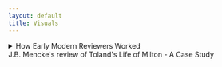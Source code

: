 ```yaml
---
layout: default
title: Visuals
---
```


<!-- Custom style sheet -->
<link rel="stylesheet" type="text/css" href="../style.css">

<details>
  <summary class="postTitle">How Early Modern Reviewers Worked<br>  
    <span class="postSubtitle">J.B. Mencke's review of Toland's Life of Milton - A Case Study</span>  
  </summary>

In one of my earlier blog posts on 'Writing Book Reviews at the Turn of the Eighteenth Century' I argued that early modern reviews were rather different from their modern equivalents, mainly because they were largely summaries of the works reviewed rather than offering much analysis or commentary. In the case of reviews of foreign language works, they also offered very valuable summary translations of works which might otherwise not be accessible to readers. The function of a review was thus much more focused on sharing information and knowledge in a world in which books were much less readily available. Nevertheless, an interesting review might still prompt readers to obtain a book for themselves or even to initiate a translation of a work into another language.

In another blog post on 'Translating English Republican Ideas in Germany', I engaged in more detail with Johann Burckhardt Mencke's Latin review of Toland's *Life of Milton*, making the case that Mencke contributed to the spread of English republican ideas in Germany and Europe more broadly through offering a summary translation of the work in Latin - a language accessible at the time to a wider scholarly community as well as to educated lay readers. The present blog post offers an attempt at visualising how Mencke (and potentially other early modern reviewers) worked.

In order to do so, I have transcribed the Latin text of the review and indicated with page references in square brackets which portions of Toland's Life of Milton the passages in Mencke refer to. You will see that the early passages on Milton's biography align more closely to Toland's text than his later passages on Milton's writings. This might be because Mencke was interested in establishing some 'key facts' about Milton's life, since so little was known about this republican author in Germany at the time. The latter passages then concentrate on the main points of Milton's key works skipping more of the finer detail or context which would be hard to understand for readers outside of England with limited knowledge of events surrounding the English Civil War.

However, Mencke did also add some original content, notably the brief introduction of Toland as Milton's biographer at the beginning of the review as well as several smaller comments further down in the text. One of them relates to Milton's *Defensio* (1651) as a controversial but well written text, others are of a more practical nature, guiding the readers towards other publicatiions relevant in the context. These sections are here marked in red, so you can get a sense of the relative proportion of textual summary to original contribution in Mencke's review:

[Johann Burckhardt Mencke,] ‘The Life of John Milton &c. id est, Vita Johannis Miltoni, Continens Praeter operum ejus historiam, characters extraordinarios hominum, librorum item, sectarum, partium & opinionum. Londini apud Johannem Darby, 1699. In 8. Plag. ii.’ Acta Eruditorum, August 1700, pp. 371-9.  

[p. 371] 

<P ALIGN=CENTER>THE LIFE OF JOHN MILTON &c.</P>
<P ALIGN=CENTER>id est,</P>
<P ALIGN=CENTER>VITA JOHANNIS MILTONI, CONTINENS PRAE-</P>
<P ALIGN=CENTER>ter operum ejus historiam, characteres extraordinarios hominum,</P>
<P ALIGN=CENTER>librorum item, sectarum, partium & opinionum.</P>
<P ALIGN=CENTER>Londini apud Johannem Darby, 1699. in 8. Plag. ii.</P>
										Cum

[p. 372] 

<font color="red">Cum auctorem hujus libri esse <em>Johannem Tolant</em>, Hibernum,  
cognovissemus, quem Socianis non minus, quam Monarcho-  
machis addictum vulgo putant, & cujus dissertationem, <em>Christia-</em>    
<em>nity not mysterious</em>, i.e. <em>Christianismus mysterii expers</em>, Parlamenti   
Hibernici jussu crematam fuisse minime nos latet, fatemur equi-  
dem aliquamdiu deliberatum nobis fuisse, utrum Vitae huic fides  
in omnibus habenda sit, ejusque recensio inserenda Actis nostris.  
Denique multa nos permoverunt, ut non omnino nullam ejus men-  
tionem faciendam esse decerneremus. Nam, ut statutum nobis   
semper fuit, libros eorumque argumenta historice recensemus, nul-  
la habita Auctorum, & eorum, quae passim ab illorum affectibus   
profluere potuerunt, minus saepe ad rem facientium ratione. No-  
ster vero uti neque omnia fingendi causas habuit, neque vitia ipsa   
Miltoni celavit, & praeterea subsidiis ad vitam hanc concinnan-  
dam instructus fuit satis luculentis: ita nulli dubitamus, quin gra-  
ta futura sit Lectori qualiscunque vitae Miltonianae & imprimis li-  
brorum a Miltono editorum recensio. Cum vero seorsim prode-  
at hic Vita, non postumus non praemonere Lectorem, cuncta Miltoni  
opera eodem A. 1699 Londini prodiisse, ejusdem Auctoris cura, in  
folio, ut loqui amant, & Anglica quidem duobus tomis, Latina  
tertio comprehensa, quibus Cl. Editor eandem Vitam praemisit.  
At quoniam opera illa ad nos advecta nondum sunt, tanto ma-  
gis e re futurum arbitramur, ut eorum hoc loco catalogum con-  
signemus.</font>  
**[LoM: 9-10]** Johannes Mitonus, stirpe nobili oriundus, patre Johanne,   
musico excellente, sed professione scriba (quippe quem parentes i-  
deo, quod Protestantium religionem amplexus fuerat, haereditate   
privaverant) matre Sara Castonia, Londini A. 1606 natus, sororem   
habuit Annam, quae nupsit Eduardo Philippo, fratrem vero Chri-  
stophorum ad discenda jura educatum, sed nostro dissimillimum &   
ad res gerendas minime aptum. **[LoM: 11]** A puero fuit discendi cupidissi-  
mus, adeo ut post duodecimum annum ante mediam noctem raro   
cubitum iverit; unde minus mirum videri possit, eum oculorum   
deinde, quo magis adolevit, aciem amisisse, atque capitis quo-  
que doloribus vexatum frequenter fuisse. Missus deinde anno  
aetatis decimo quinto Cantabrigiam fuit, quo anno prima poetici   
								genii
  
							    
[p. 373] 

genii documenta dedit, a Psalmis potissimum exorsus, quorum ali-  
quos carmine transposuit. **[LoM: 12-13]** Postquam itaque commoratus illic fuis-  
set per septennium, Magistri artium honores suscepit, atque annos   
deinde aliquot ruri degens, Graecos Latinosque scriptores diurna   
nocturnaque manu versavit, evagatus quandoque etiam Londinum,   
cum librorum emendorum gratia, tum potissimum ut in Mathesi   
vel Muscia proficeret, quibus ille studiis mire delectabatur. **[LoM: 15]** Ad   
peregrinationem inde animum applicans, in Galliam primo profe-  
ctus est, atque illic Anglici Legati commendatione innotuit cele-  
berrimo Grotio, Reginae Sueciae isto tempore Legato. **[LoM: 16]** Isthinc   
discessit in Italiam, in qua prima illum cepit linguae elegantia &   
civium comitate Florentia; hic enim in Caroli Dati, Gaddi,   
Chimentelli aliorumque doctorum amicitiam pervenit, & Societa-  
tibus eruditis, quas Academias vocant, frequens interfuit. **[LoM: 19-20]** Sed   
Romae postea non minus suaviter cum excepit Lucas Holstenius,   
quo conciliatore ipsi Cardinali Barberino coepit innotescere; ami-  
cissimum vero habuit par poetarum egregium, Salsillum & Sel-  
vaggium, quorum ita de Miltono ille: 

  *Cede Meles, cedat depressa Mincius urna,*  
     *Sebetus Tassum definat usque loqui:*  
  *At Thamesis victor cunctis ferat altior undas,*  
     *Nam per te, Milto, par tribus unus erit;*  
Hic paulo brevius, nec minus honorifice:  
  *Graecia Maeonidem, jactet sibi Roma Maronem:*  
       *Anglia Miltonum jactat utrique parem.*    
Neapoli in summi Maecenatis Johannis Baptistae Mansi amicitiam  
receptus, hoc ab illo distichon meruit:  
**[LoM: 21]**
       *Ut mens, forma, decor, facies, mos; si pietas sic;*  
          *Non Anglus, verum hercle Angelus ipse fores;*  
cui ne (?) se non ingratum praestaret, tersissimam elegiam composuit,  
nomine Mansus. **[LoM: 22-23]** Inde in reditu Genevam divertens, Illustrissimum   
Ezechielem Spanhemium convenit, ibidemque intimam familiari-  
tatem contraxit cum Carolo Deodato, Professore Theologiae, ori-  
gine Luccensi, sed nativitate Anglo, Physices bene perito, Graeca-  
tumque litterarum scientissimo, id quod testari Auctor ait episto-  
las duas Graecas, quae penes se sint; ejus vero immaturum fatum   
								Mil-  
 
[p. 374] 

Miltonus lamentatur ecloga Damon, quae Virgilii Daphnidi Aucto-  
ris judicio minime cedit. **[LoM: 25]** Tandem postquam rediisset Londinum,  
ne nullam nepotum ex sorore curam haberet, illos in Graecis, La-  
tinis & Hebraicis, nec non Matheseos partibus nonnullis, Cosmo-  
graphia item, Historia, linguisque modernis Gallica & Italica eru-  
diebat, aliis quoque amicorum filiis in doctrinae societatem adsci-  
tis. **[LoM: 26]** His praeter alios auctores, quos in scholis explicare com-  
sueverunt Angli, Catonem, Varronem, Columellam, Palladium,    
Cornelium Celsum, Plinii Historiam Naturaelm, Vitruvium, Fron-  
tinum & Philosophos Poetas Lucretium atque Manilium, nec non  
Graecos, Aratum, Dionysium Periegetem, Oppianum, Q. Cala-  
brum, Apollonium Rhodium, Plutarchum, Xenophontem, Aeliani  
Tactica & Poliaeni Stratagemata exposuit. **[LoM: 27]** Cum vero eo tempo-  
re in Angliam rediisset, quo multorum in se animos concitaverant  
Episcopi, libertatis Anglicae propugnatorum se professus, sponte  
se litibus illis immiscebat, & primos de Reformatione libros An-  
glice edebat A. 1641. **[LoM: 30]** Postea cum Ministri nonnulli adversus di-  
gnitatem Episcopalem librum vulgassent sub titulo Smectymnuus,  
quo vocabulo initiales auctorum literae continebantur, eique respon-  
sum opposuisset Usserius, Episcopus Armachanus, dignum eum pu-  
tabat Miltonus, quem confutaret tractatu singulari de Prasulatu  
Episcoporum, Anglico itidem idiomate scripto. **[LoM: 34]** Quin & alium non  
multo post contra Usserium edidit librum, ejusdem ferme argu-  
menti, neque minus ad librum Josephi Hall, quo is Smectymnu-  
um refutaverate, Animadversiones Anglicas scripsit, **[LoM: 37-48]** & cum rursus il-  
le scurriles eas vocasset, & criminatus praeterea fuisset Miltonum,  
edita Apologia non modo odium in Episcopos, Diaconos & Ca-  
pellanos non dissimulavit, verum & objecta crimina diluit, atque  
amorem, cujus in poematibus suis passim testimonia exstent, hone-  
stum, non lascivum fuisse probavit. **[LoM: 52-53]** Duxerat deinde uxorem A.1643  
Mariam, Richardi Powel, Irenarchae filiam; ast illa, sive quod philo-  
sophica Miltoni vita foeminae in celebritate versari solitae non arri-  
deret, sive quod, cum omnis ejus affinitas Regiis officiis esset de-  
vincta, mariti ad democratiam propensionem, seu aliud quippiam  
ferre non posset, postquam ad amicos, pace quidem Miltoni, mox  
post nuptias discessisset, neque tempore, de quo convenerant, re-  
ver-  

[p. 375] 

vertebatur, & insuper habitis Miltoni litteris, eos quoque, quos ac-  
cersitum eam miserat, cum contumelia dimittebat. **[LoM: 53]** Quibus rebus ex-  
acerbatus tandem Miltonus, numquam illam decrevit in thorum   
recipere, ideoque A. 1644 librum Anglicum, doctrinam & disci-  
plinam divortii complexum, Parlamento offerebat, enixe contendens,  
ut inter tot curas, quas pro reformatione Angliae susciperent, sui  
quoque rationem aliquam haberent. **[LoM: 54-56]** Id vero potissimum proba-  
re eo libro nitebatur, ingenium difficile & contrarium praegnan-  
tiorem longe divortii causam essa adulterio vel impotentia natu-  
rali, modo utraque pars a separatione non abhorreat. **[LoM: 58]** Hoc cum  
illico Theologi detestarentur, jamque non nemo cremandum li-  
brum pro concione censuisset, alium mox Parlamento exhibebat  
librum, Tetrachordon, quod scilicet quatuor potissimum Scripturae  
loca Gen. I. 27. Sq. Deut. XXIV, i. &c. Matt. V. 31. & Matth. XXIX,  
3. &c. in eo explicarentur, appelatum. **[LoM: 59]** Praeterea ne novam do-  
ctrinam videretur professus, non solum Martini Buceri sententiam  
de divortio cum sua consentire publico scripto docebat, sed pro-  
babat simul, sibi Paulum Fagium, Petrum Martyrem, Erasmum,   
Grotium aliosque non minimae famae viros suffragari. **[LoM: 60]** Denique his  
scriptis Colasterion quoque addidit, quo eandem sententiam con-  
tra adversarium parum moderatum acerrime defendit. **[LoM: 62]** Per idem  
tamen tempus de educatione quoque libellum Anglicum scripsit,  
quippe ea sola libertati & gubernationi Reipublicae provideri optime  
posse censens. Prodierunt non multo post Areopagitica, seu O-  
ratio ad Parlamentum pro licentia imprimendi libros sine censura,  
qua minime eam licentiam cum ordini in Republica pugnare probat,  
exemplis potissimum Graecorum atque Romanorum, quibus prae-  
ter atheos & famosos libellos nulli sub censuram venerint. **[LoM: 70]** Cum  
deinde Miltonus de alia uxore ducenda cogitaret, ecce subito ad   
genua ejus provolvitur profuga illa, cui veniam cum lacrymis ro-  
ganti dedit, filiamque ex ea nondum elapso anno suscepit, **[LoM: 71]** quin &  
parentes ejus, sororesque aliquas & fratres, rebus Regis inclinatis,  
domi aluit, doned paulo melior fortuna affulgeret. **[LoM: 71]** Paulo post  
Cromwellio & Fairfaxio Londinum cum exercitu peragrantibus,  
ut Brownii & Massii seditionem sedarent, augustas aedes suas com-  
mutabat Miltonus cum remotioribus, ut inter tot turbas externas   
quietus  

[p. 376] 

quietus cum Musis habitaret. **[LoM: 73-74]** Verum cum Carolo I capite plexo  
Presbyteriani quoque, qui Regi nuper fuerant insensissimi, metuen-  
tes ne sectis nonnullis licentia daretur, publice pro inviolabilitate  
Regis declamarent, non poterat amplius a publica controversia ab-  
stinere Miltonus, editoque A.1649 libro Anglico, cui titulus, Tenure  
of Kings and Magistrates, probare multies rationibus conatus est, Ty-  
rannos a Magistratu quolibet inferiori, vel si is quoque recusaverit, ab  
ipso populo & confusa plebe, jure meritoque, & ex consuedtudine o-  
mnium omnis aetatis nationum liberarum, in jus vocari posse, & si   
criminis atrocioris rei fuerint, capitis damnari. **[LoM: 79-80]** Eo libro de Par-  
lamento optime meritus, cum minime putaret, (nam scribendae  
tum Anglia Historia unice incumbebat) hanc gratiam retuli, ut  
munus Secretarii Concilii Status in negotiis externis, quae Latino  
idiomate tractanda erant, ipsi deferretur. <font color="red">**[re LoM: 81]** Atque illae quidem epistolae  
quas Senatus Populique Anglicani, nec non Cromwelli & Richardi  
nomine ad exteros scripsit, post mortem Miltoni prodierunt, Lipsiae  
quoque nostrae recusae, elegantes profecto & acutae.</font> **[LoM: 81]** Interea cum  
post mortem Regis Caroli I liber prodiisset sub ejust nomine, EI-  
KON BASILIKE [Greek], solus idoneus habebatur Miltonus, qui, ne popu-    
lus in alia omnia traheretur, libri censuram adornaret, quam iti-  
dem Anglice edidit, Eiconoclastes inscriptam. In ea quoniam suppo-  
situs Regi foetus ille Miltono fuerat creditus, hinc de industria Bio-    
graphus noster de fraude ea, si modo fraus fuit, differit. Nimir-  
um suspectas sibi imprimis ait precationes, quae passim Carolino  
operi immiscentur; earum enim aliquam vix verbo immutatam re-  
pertam sibi fuisse in Arcadia Philippi Sidnei: phrases vero Theo-  
logicas cathedram potius vel systema quoddam Theologicum sape-    
re, quam a Rege videri profectas. Tum vero e testimonio, quod  
horum operum exemplari cuidam ipsius Anglesei manu adnota-  
tum hodique exstat, aperte probat patere, Regem Carolum II &  
Jacobum tum Ducem Eboracensem saepius affirmasse, librum nequa-  
quam Regem Carolum habuisse auctorem, verum a Gaudenio Epi-  
scopo Exoniensi exaratum fuisse. Denique rem omnem a D. Anto-  
nio Walkero aliisque studiose ait expediri, quorum argumenta eo  
lubentis omittimus, quo minus ad vitam Miltoni vere spectant,  
tum quod ab aliis sub examen revocata sunt. **[LoM: 95]** Properandum no-  

[p. 377] 

bis potius est ad ea scripta, quae contra Salmasium edidit Miltonus,  
<font color="red">pro mala quidem causa, sed elegantissima.</font> Nempe Salmasius A. 1649  
a Carolo II exule multo aere conductus, Defensionem Regiam edide-  
rat, in qua & judicium politicum, & puriorem Latinitatem, An-  
glicorumque nominum peritiam, non immerito desiderari a Milto-  
no, Noster existimat, tanto vero imprudentiorem Salmasium vide-  
ri, quod, cum a Batavis, gente libera, stipendia acciperet, contra li-  
bertatem pugnarit. **[LoM: 97]** Cum vero in Angliam ejus haud pauca exem-  
plaria pervenissent, Miltono ex omnium votis id negotii dedit Par-  
lamentum, ut responsionem quanto posset studio elucubraret. Ita-  
que haud multo post edidit Defensionem pro Populo Anglicano, sty-  
lo scriptam eleganti, sed acerbiori paulo, quam fas erat, quod nec   
Noster plane diffitetur; **[LoM: 102]** tanto vero apud Anglos receptam plausu,  
ut mille librarum sterlinensium praemium Miltono rependerent. **[LoM: 103]** Certo  
ipse Episcopus Bramhal, cum postea causam Regiam tecto quidem   
nomine defendisset, refutatus quidem a Johanne Philippo, Milto-  
ni e sorore nepote etiamnum superstite, minime dissimulavit, De-  
fensionis Salmasiana unicam editionem divendi vix potuisse, Mil-  
tonianam vero toties recudi, ut paginis editonum adeo discrepan-  
tibus, vix indicari illae Lectoribus satis commode in responsione  
possint. Quin & Noster ait, Salmasium, qui interea in aulam    
Christianae Reginae Sueciae fuerat adscitus, simul atque Miltoni re-  
sponsio eo advecta fuisset, contemptim haberi coepisse, atque inde discendentem   
Apologiam adornasse quidem, sed cui quo minus ulti-  
mam manum adderet, morte fuerit praeventus. **[LoM: 104]** Miltonum con-  
tra, etsi liber ejus Parisiis a carnisice, non tam Parlamenti jussu, quam   
instigatione Cleri, & postea quoque Tholosae igni fuerit traditus,   
meruisse tamen non modo Legatorum, qui Londini tum aderant,   
imprimis Belgicorum, sed exterorum quoque, Germanorum pari-  
ter & Gallorum prolixas laudes. **[LoM: 105]** Nactus deinde, ut sperabat, ma-  
jus otium Miltonus, A.1652 hospitio mutato secundam uxorem du-  
cit, paulo post nuptias extinctam. **[LoM: 105-6]** Cumque eodem anno pro-  
diisset apud exteros liber, sub titulo, Clamor Regii Sanguinis ad   
Coelum &c. **[LoM: 106-8]** (cujus quanquam genuinus auctor esset Petrus Mo-  
lineus, junior, Praebendarius Cantuariensis, tamen quoniam ab A-  
lexandro Moro conscionatore Gallico fuerat prelo mandatus, qui   
&  

[p. 378] 

& nomine bibliopolae dedicaverat librum Carolo II, is auctor ple-  
rumque habebatur) Miltonus mox Defensionem secundam pro Popu-  
lo Anglicano edidit, in qua neque Moro pepercit, quem subinde sale   
satyrico perscricuit, & objectum coecitatis supplicium ita diluit, ut   
haud peccasse se pro libertate scribendo contenderet, & oculorum   
morbum continua lucubratione contractum sibi jamdiu ante pro-  
baret, quam contra Salmasium calamum strinxisset. **[LoM: 111]** Edito inde   
a Moro novo libro, cui Fidei Publica titulum fecit, aliam Defen-  
sionem pro se divulgabat, cui Morus denique acquievit. **[LoM: 112]** Hinc cum   
paulisper ad alios labores, Historiam nempe Magna Britannia, The-  
saurum lingua Latina, & poema heroicum, Paradisum Amissum,   
(quod unum ex his perfectum in lucem tandem opus prodiit,) re-  
diisset, interim tamen & dissertationes alias de potestate civili in   
rebus ecclesiasticis, de modo item submovendi conductitios ex ecclesia,   
Anglico sermone edidit. **[LoM: 117-122]** Mortuo vero Cromwello, & Richardo ab   
exercitu dejecto, non destitit contra Monarchiam scriptis pu-  
gnare, & defendere Democratiae commoda; qua in re tamen non-  
dum ad Harringtoni famam processisse Auctori nostro dicitur, cu-  
jus quippe cura nuperrime prodierunt Harringtoniana opera cum   
vita auctoris, a nobis forte propediem recensenda. **[LoM: 122-125]** Ast Rege in  
Angliam reduce facto, in tutiora se recepit Miltonus, donec amne-  
stia promulgata veniam impetraret, a publicis solummodo officiis   
deinceps excludendus. **[LoM: 126]** Inde tertiam uxorum duxit, cum qua ste-  
rile illi conjugium fuit. Interim duas e primo matrimonio filias   
ita erudiverat, ut Hebraica, Graeca, Latina, Hispanica, Italica, Gal-  
lica, etsi minime intelligerent, legere sine haesitatione possent, quod  
ipsi jam oculorum usu destituto insigniter profuit. <font color="red">Etsi vero com-  
mercio litterario, quod illi erat cum Millio, Oldenburgio, Heim-  
bachio, de Brass, Leone ab Aizema, Emerico Bigotio aliisque, quo-  
rum nomina passim inscripta litteris ejus familiaribus videas in   
nova Operum Miltonianorum editione,</font> **[LoM: 126]** ab A.1652 usque ad 1660  
praecipue occuparetur, nec qualibet anni tempestate ad poema scri-  
bendum aptus esset, (nullum enim ei tempus erat convenientius,   
quam quod brumale & aestivum solstitium interjacet,) tamen Amis-  
sum Paradisum elucubravit tandem, & A. 1666 primum in lucem  
emisit. <font color="red">Quod poema quoniam ex merito laudavimus, com novae  
                                                                        ejus


[p. 379] 

ejus editionis mentionem faceremus in Actis A. 1696, p. 227, judi-  
cium Drydeni, summi poetae, in cujus laudes Noster quoque ex-  
currit, & qui ex toto opere traegoediam eodem titulo concinnavit,   
recensere ex Auctore supersedemus.</font> **[LoM: 138]** Post A. 1670 edidit Para-    
disum Reparatum, Amisso multo, ut omnes censent, inferiorem; unde    
dictum percrebuit, Miltonum frustra quaeri in Paradiso Reparato.  
Procuderat una quoque tragoediam, Samson Agonistes, eodemque   
anno prodiit quidem Historia Magna Britannie, Anglice, ut plera-  
que ejus opera, conscripta, sed quam ultra Normannorum tem-  
pora producere non potuerat. <font color="red">Ut vero alios ejus libros minoris   
momenti taceamus, duorum amplius mentionem facimus;</font> **[LoM: 142]** alter  
est Epistolarum familiarum liber unus, cui accesserunt Prolusiones   
quadam Oratorie, alter **[LoM: 143, 149]** Anglicus, idemque postremus Miltoni foe-  
tus, de vera religione, haresi, schismate, tolerantia & modis optimis,  
quibus praeveniri Papismo possit, uterque A. 1674, quo ex vita dis-  
cessit, excusus. Thesaurus Lingua Latina, quo Stephanum com-  
plere statuerat, nunquam prodiit, Littletono tamen lexicographo   
non nulli usui fuit. **[LoM: 148, 149]** Ceterum quod Bibliothecae suae partem  
maximam paulo anti obitum vendiderit, minime paupertatis in illo   
indicium fuisse Auctor ait, quippe 1500 libras Sterling. post se re-  
liquit, exstinctus podagra, qua vehementer per complures annos   
laboravit, insigni adhuc monumento ornandus, quo constet omnibus,  
suum etiam sub Potentissimo Rege Wilhelmo eruditis in Anglia hono-  
rem haberi. Exhibet ultimo loco characterem ejus Biographus, neque  
laudibus parcit, quas huc transferre nostrum non est; inconstan-  
tiae tamen signa luculenta non possumus ex ipso tacere. **[LoM: 151]** Nempe  
religione varius fuit Miltonus, quippe Protestantium, qui tum Pu-  
ritani vocabantur, partibus accessit juvenis, inde media aetate Inde-  
pendentibus & Anabaptistis arctius adhaesit, senex vero nulli Eccle-  
siae nomen subscripsit, neque templa amplius frequentavit, incer-  
tum quam ob causam.  
<font color="red">Quod restat, ignorare Lectorem benevolum nolumus, libri   
hujus refutationem quandam suscepisse auctorem anonymum o-  
pusculo, cui titulus, Remarks on the Life of Mr. Milton, eique ite-  
rum responsum a Biographo fuisse libello alio, quem inscripsit,  
Amyntor, quorum, si tanti videbuntur, recensum alibi forsan sumus   
exhibituri.</font>  
								
END OF REVIEW

19/10/2023

gm
  
</details>
